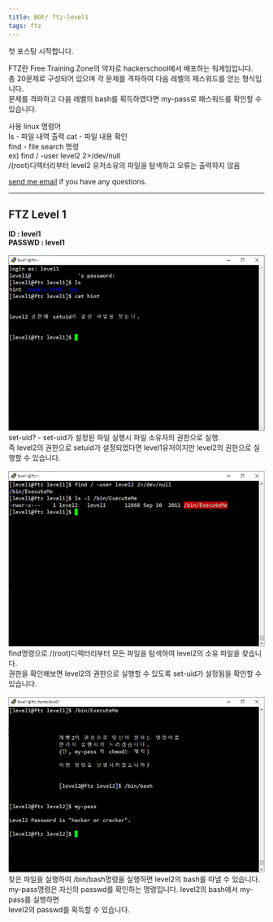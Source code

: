 ```yaml
---
title: BOF/ ftz-level1
tags: ftz
---
```


첫 포스팅 시작합니다.

FTZ란 Free Training Zone의 약자로 hackerschool에서 배포하는 워게임입니다.  
총 20문제로 구성되어 있으며 각 문제를 격파하여 다음 레벨의 패스워드를 얻는 형식입니다.  
문제를 격파하고 다음 레벨의 bash를 획득하였다면 my-pass로 패스워드를 확인할 수 있습니다.  

사용 linux 명령어  
ls - 파일 내역 출력
cat - 파일 내용 확인  
find - file search 명령  
ex) find / -user level2 2>/dev/null  
/(root)디렉터리부터 level2 유저소유의 파일을 탐색하고 오류는 출력하지 않음

 [send me email](mailto:jewel7492@gmail.com) if you have any questions.

<!--more-->

---
FTZ Level 1
-----------------
**ID : level1**  
**PASSWD : level1**         
<br />
![그림1](/assets/ftz/level1/1.PNG)  
set-uid? - set-uid가 설정된 파일 실행시 파일 소유자의 권한으로 실행.  
즉 level2의 권한으로 setuid가 설정되었다면 level1유저이지만 level2의 권한으로 실행할 수 있습니다.  
<br />
![그림2](/assets/ftz/level1/2.PNG)  
find명령으로 /(root)디렉터리부터 모든 파일을 탐색하여 level2의 소유 파일을 찾습니다.  
권한을 확인해보면 level2의 권한으로 실행할 수 있도록 set-uid가 설정됨을 확인할 수 있습니다.  
<br />
![그림3](/assets/ftz/level1/3.PNG)  
찾은 파일을 실행하여 /bin/bash명령을 실행하면 level2의 bash를 따낼 수 있습니다.  
my-pass명령은 자신의 passwd를 확인하는 명령입니다. level2의 bash에서 my-pass를 실행하면  
level2의 passwd를 획득할 수 있습니다.
